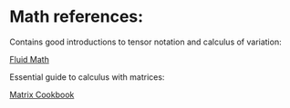 
Math references:
=====

Contains good introductions to tensor notation and calculus of variation:

[Fluid Math](https://farside.ph.utexas.edu/teaching/336L/Fluidhtml/Fluidhtml.html)

Essential guide to calculus with matrices:

[Matrix Cookbook](https://www.math.uwaterloo.ca/~hwolkowi/matrixcookbook.pdf)



